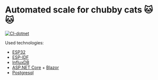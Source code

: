 # Automated scale for chubby cats 🐱🐱

[![CI-dotnet](https://github.com/mblk/cat-scale/actions/workflows/dotnet.yml/badge.svg?branch=main)](https://github.com/mblk/cat-scale/actions/workflows/dotnet.yml)

Used technologies:
- [ESP32](https://www.espressif.com/en/products/socs/esp32)
- [ESP-IDF](https://docs.espressif.com/projects/esp-idf/en/latest/esp32/index.html)
- [InfluxDB](https://www.influxdata.com/)
- [ASP.NET Core](https://learn.microsoft.com/en-us/aspnet/core/introduction-to-aspnet-core) + [Blazor](https://dotnet.microsoft.com/en-us/apps/aspnet/web-apps/blazor)
- [Postgresql](https://www.postgresql.org/)
